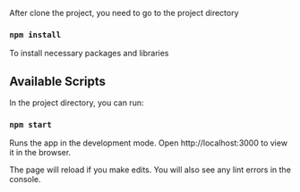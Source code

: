 After clone the project, you need to go to the project directory

### `npm install`

To install necessary packages and libraries

## Available Scripts

In the project directory, you can run:

### `npm start`

Runs the app in the development mode.
Open http://localhost:3000 to view it in the browser.

The page will reload if you make edits.
You will also see any lint errors in the console.
